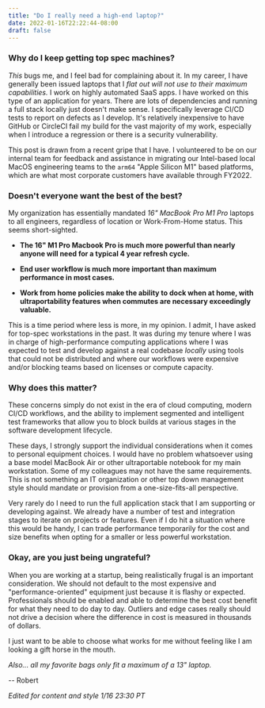 ```yaml
---
title: "Do I really need a high-end laptop?"
date: 2022-01-16T22:22:44-08:00
draft: false
---
```


### Why do I keep getting top spec machines?

*This* bugs me, and I feel bad for complaining about it. In my career, I have generally been issued laptops that I *flat out will not use to their maximum capabilities.* I work on highly automated SaaS apps. I have worked on this type of an application for years. There are lots of dependencies and running a full stack locally just doesn't make sense. I specifically leverage CI/CD tests to report on defects as I develop. It's relatively inexpensive to have GitHub or CircleCI fail my build for the vast majority of my work, especially when I introduce a regression or there is a security vulnerability.

This post is drawn from a recent gripe that I have. I volunteered to be on our internal team for feedback and assistance in migrating our Intel-based local MacOS engineering teams to the `arm64` "Apple Silicon M1" based platforms, which are what most corporate customers have available through FY2022.

### Doesn't everyone want the best of the best?

My organization has essentially mandated *16" MacBook Pro M1 Pro* laptops to all engineers, regardless of location or Work-From-Home status. This seems short-sighted.

* **The 16" M1 Pro Macbook Pro is much more powerful than nearly anyone will need for a typical 4 year refresh cycle.**
  
* **End user workflow is much more important than maximum performance in most cases.**
  
* **Work from home policies make the ability to dock when at home, with ultraportability features when commutes are necessary exceedingly valuable.**
  

This is a time period where less is more, in my opinion. I admit, I have asked for top-spec workstations in the past. It was during my tenure where I was in charge of high-performance computing applications where I was expected to test and develop against a real codebase *locally* using tools that could not be distributed and where our workflows were expensive and/or blocking teams based on licenses or compute capacity.

### Why does this matter?

These concerns simply do not exist in the era of cloud computing, modern CI/CD workflows, and the ability to implement segmented and intelligent test frameworks that allow you to block builds at various stages in the software development lifecycle. 

These days, I strongly support the individual considerations when it comes to personal equipment choices. I would have no problem whatsoever using a base model MacBook Air or other ultraportable notebook for my main workstation. Some of my colleagues may not have the same requirements. This is not something an IT organization or other top down management style should mandate or provision from a one-size-fits-all perspective.

Very rarely do I need to run the full application stack that I am supporting or developing against. We already have a number of test and integration stages to iterate on projects or features. Even if I do hit a situation where this would be handy, I can trade performance temporarily for the cost and size benefits when opting for a smaller or less powerful workstation.

### Okay, are you just being ungrateful?

When you are working at a startup, being realistically frugal is an important consideration. We should not default to the most expensive and "performance-oriented" equipment just because it is flashy or expected. Professionals should be enabled and able to determine the best cost benefit for what they need to do day to day. Outliers and edge cases really should not drive a decision where the difference in cost is measured in thousands of dollars.

I just want to be able to choose what works for me without feeling like I am looking a gift horse in the mouth.

*Also... all my favorite bags only fit a maximum of a 13" laptop.*

-- Robert

*Edited for content and style 1/16 23:30 PT*